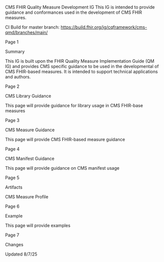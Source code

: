 CMS FHIR Quality Measure Development IG This IG is intended to provide guidance and conformances used in the development of CMS FHIR measures.
 
CI Build for master branch: https://build.fhir.org/ig/cqframework/cms-qmd/branches/main/


Page 1

Summary

This IG is built upon the FHIR Quality Measure Implementation Guide (QM IG) and provides CMS specific guidance to be used in the developmental of CMS FHIR-based measures. It is intended to support technical applications and authors.


Page 2

CMS Library Guidance

This page will provide guidance for library usage in CMS FHIR-base measures 


Page 3

CMS Measure Guidance

This page will provide CMS FHIR-based measure guidance


Page 4

CMS Manifest Guidance

This page will provide guidance on CMS manifest usage


Page 5

Artifacts

CMS Measure Profile


Page 6

Example

This page will provide examples


Page 7

Changes

Updated 8/7/25